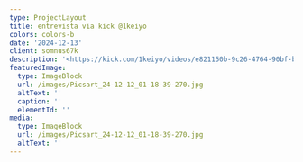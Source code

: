 ```yaml
---
type: ProjectLayout
title: entrevista via kick @1keiyo
colors: colors-b
date: '2024-12-13'
client: somnus67k
description: '<https://kick.com/1keiyo/videos/e821150b-9c26-4764-90bf-bf70871a8749>'
featuredImage:
  type: ImageBlock
  url: /images/Picsart_24-12-12_01-18-39-270.jpg
  altText: ''
  caption: ''
  elementId: ''
media:
  type: ImageBlock
  url: /images/Picsart_24-12-12_01-18-39-270.jpg
  altText: ''
---
```


